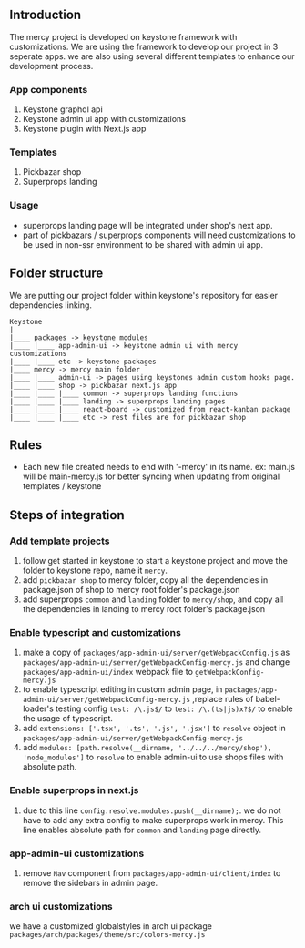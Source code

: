 ## Introduction

The mercy project is developed on keystone framework with customizations. We are using the framework to develop our project in 3 seperate apps. we are also using several different templates to enhance our development process.

### App components

1. Keystone graphql api
2. Keystone admin ui app with customizations
3. Keystone plugin with Next.js app

### Templates

1. Pickbazar shop
2. Superprops landing

### Usage

- superprops landing page will be integrated under shop's next app.
- part of pickbazars / superprops components will need customizations to be used in non-ssr environment to be shared with admin ui app.

## Folder structure

We are putting our project folder within keystone's repository for easier dependencies linking.

```
Keystone
|
|____ packages -> keystone modules
|____ |____ app-admin-ui -> keystone admin ui with mercy customizations
|____ |____ etc -> keystone packages
|____ mercy -> mercy main folder
|____ |____ admin-ui -> pages using keystones admin custom hooks page.
|____ |____ shop -> pickbazar next.js app
|____ |____ |____ common -> superprops landing functions
|____ |____ |____ landing -> superprops landing pages
|____ |____ |____ react-board -> customized from react-kanban package
|____ |____ |____ etc -> rest files are for pickbazar shop
```

## Rules

- Each new file created needs to end with '-mercy' in its name. ex: main.js will be main-mercy.js for better syncing when updating from original templates / keystone

## Steps of integration

### Add template projects

1. follow get started in keystone to start a keystone project and move the folder to keystone repo, name it `mercy`.
2. add `pickbazar shop` to mercy folder, copy all the dependencies in package.json of shop to mercy root folder's package.json
3. add superprops `common` and `landing` folder to `mercy/shop`, and copy all the dependencies in landing to mercy root folder's package.json

### Enable typescript and customizations

1. make a copy of `packages/app-admin-ui/server/getWebpackConfig.js` as `packages/app-admin-ui/server/getWebpackConfig-mercy.js` and change `packages/app-admin-ui/index` webpack file to `getWebpackConfig-mercy.js`
2. to enable typescript editing in custom admin page, in `packages/app-admin-ui/server/getWebpackConfig-mercy.js` ,replace rules of babel-loader's testing config `test: /\.js$/` to `test: /\.(ts|js)x?$/` to enable the usage of typescript.
3. add `extensions: ['.tsx', '.ts', '.js', '.jsx']` to `resolve` object in `packages/app-admin-ui/server/getWebpackConfig-mercy.js`
4. add `modules: [path.resolve(__dirname, '../../../mercy/shop'), 'node_modules']` to `resolve` to enable admin-ui to use shops files with absolute path.

### Enable superprops in next.js

1. due to this line `config.resolve.modules.push(__dirname);`. we do not have to add any extra config to make superprops work in mercy. This line enables absolute path for `common` and `landing` page directly.

### app-admin-ui customizations

1. remove `Nav` component from `packages/app-admin-ui/client/index` to remove the sidebars in admin page.

### arch ui customizations

we have a customized globalstyles in arch ui package `packages/arch/packages/theme/src/colors-mercy.js`

